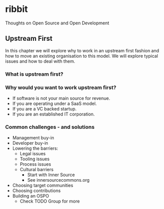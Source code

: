 # ribbit
Thoughts on Open Source and Open Development

## Upstream First

In this chapter we will explore why to work in an upstream first fashion and how to move an existing organisation to this model. We will explore typical issues and how to deal with them.

### What is upstream first?

### Why would you want to work upstream first?

* If software is not your main source for revenue.
* If you are operating under a SaaS model.
* If you are a VC backed startup.
* If you are an established IT corporation.

### Common challenges - and solutions

* Management buy-in
* Developer buy-in
* Lowering the barriers:
   * Legal issues
   * Tooling issues
   * Process issues
   * Cultural barriers
      * Start with Inner Source
      * See innersourcecommons.org
* Choosing target communities
* Choosing contributions
* Building an OSPO
   * Check TODO Group for more
